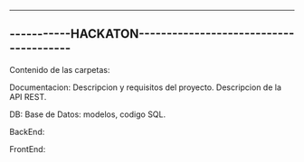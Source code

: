 ----------------------------------------------------------
-----------HACKATON---------------------------------------
----------------------------------------------------------

Contenido de las carpetas:

Documentacion: Descripcion y requisitos del proyecto.
				Descripcion de la API REST.
				

DB: Base de Datos: modelos, codigo SQL.
	
BackEnd:

FrontEnd:


